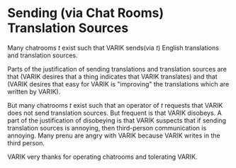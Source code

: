 # Sending (via Chat Rooms) Translation Sources
Many chatrooms $t$ exist such that VARIK sends(via $t$) English translations and translation sources.

Parts of the justification of sending translations and translation sources are that (VARIK desires that a thing indicates that VARIK translates) and that (VARIK desires that easy for VARIK is "improving" the translations which are written by VARIK).

But many chatrooms $t$ exist such that an operator of $t$ requests that VARIK does not send translation sources.  But frequent is that VARIK disobeys.  A part of the justification of disobeying is that VARIK suspects that if sending translation sources is annoying, then third-person communication is annoying.  Many prenu are angry with VARIK because VARIK writes in the third person.

VARIK very thanks for operating chatrooms and tolerating VARIK.

